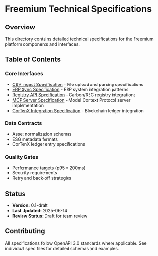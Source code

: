 # Freemium Technical Specifications

## Overview
This directory contains detailed technical specifications for the Freemium platform components and interfaces.

## Table of Contents

### Core Interfaces
- [CSV Ingest Specification](./csv_ingest.md) - File upload and parsing specifications
- [ERP Sync Specification](./erp_sync.md) - ERP system integration patterns
- [Registry API Specification](./registry_api.md) - Carbon/REC registry integrations
- [MCP Server Specification](./mcp_server.md) - Model Context Protocol server implementation
- [CorTenX Integration Specification](./cortenx_integration.md) - Blockchain ledger integration

### Data Contracts
- Asset normalization schemas
- ESG metadata formats
- CorTenX ledger entry specifications

### Quality Gates
- Performance targets (p95 ≤ 200ms)
- Security requirements
- Retry and back-off strategies

## Status
- **Version:** 0.1-draft
- **Last Updated:** 2025-06-14
- **Review Status:** Draft for team review

## Contributing
All specifications follow OpenAPI 3.0 standards where applicable. See individual spec files for detailed schemas and examples. 